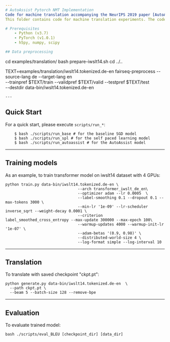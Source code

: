 ```yaml
---
# AutoAssist Pytorch NMT Implementation
Code for machine translation accompanying the NeurIPS 2019 paper [AutoAssist: A Framework to Accelerate Training of Deep Neural Networks](https://arxiv.org/pdf/1905.03381.pdf).
This folder contains code for machine translation experiments. The code is modified from the Facebook [fairseq](https://github.com/pytorch/fairseq) repository.

# Prerequisites
    - Python (v3.7)
    - PyTorch (v1.0.1)
    - h5py, numpy, scipy

## Data preprocessing 

```
cd examples/translation/
bash prepare-iwslt14.sh
cd ../..

TEXT=examples/translation/iwslt14.tokenized.de-en
fairseq-preprocess --source-lang de --target-lang en \
--trainpref $TEXT/train --validpref $TEXT/valid --testpref $TEXT/test \
--destdir data-bin/iwslt14.tokenized.de-en
```
---
```


## Quick Start
For a quick start, please execute ```scripts/run_*```:
```
    $ bash ./scripts/run_base # for the baseline SGD model
    $ bash ./scripts/run_spl # for the self paced learning model
    $ bash ./scripts/run_autoassist # for the AutoAssist model
```


---
## Training models

As an example, to train transformer model on iwslt14 dataset with 4 GPUs:
```
python train.py data-bin/iwslt14.tokenized.de-en \
								--arch transformer_iwslt_de_en\
                                --optimizer adam --lr 0.0005  \
                                --label-smoothing 0.1 --dropout 0.1 --max-tokens 3000 \
                                --min-lr '1e-09' --lr-scheduler inverse_sqrt --weight-decay 0.0001 \
                                --criterion label_smoothed_cross_entropy --max-update 300000 --max-epoch 100\
                                --warmup-updates 4000 --warmup-init-lr '1e-07' \
                                --adam-betas '(0.9, 0.98)' \
                                --distributed-world-size 4 \
                                --log-format simple --log-interval 10 
```

---

## Translation 
To translate with saved checkpoint "ckpt.pt":

```
python generate.py data-bin/iwslt14.tokenized.de-en  \
  --path ckpt.pt \
  --beam 5 --batch-size 128 --remove-bpe 
```
---

## Evaluation 
To evaluate trained model:

```
bash ./scripts/eval_BLEU [checkpoint_dir] [data_dir]
```


